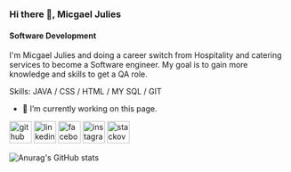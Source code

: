 ### Hi there 👋, Micgael Julies

#### Software Development

I'm Micgael Julies and doing a career switch from Hospitality and catering services to become a Software engineer.
My goal is to gain more knowledge and skills to get a QA role.

Skills: JAVA / CSS / HTML / MY SQL / GIT

- 🔭 I’m currently working on this page. 


[<img src='https://cdn.jsdelivr.net/npm/simple-icons@3.0.1/icons/github.svg' alt='github' height='40'>](https://github.com/micgael22)  [<img src='https://cdn.jsdelivr.net/npm/simple-icons@3.0.1/icons/linkedin.svg' alt='linkedin' height='40'>](https://www.linkedin.com/in/MicgaelJulies/)  [<img src='https://cdn.jsdelivr.net/npm/simple-icons@3.0.1/icons/facebook.svg' alt='facebook' height='40'>](https://www.facebook.com/MicgaelJulies)  [<img src='https://cdn.jsdelivr.net/npm/simple-icons@3.0.1/icons/instagram.svg' alt='instagram' height='40'>](https://www.instagram.com/migo_vibe22/)  [<img src='https://cdn.jsdelivr.net/npm/simple-icons@3.0.1/icons/stackoverflow.svg' alt='stackoverflow' height='40'>](https://stackoverflow.com/users/MicgaelJulies)  


![Anurag's GitHub stats](https://github-readme-stats.vercel.app/api?username=micgael22&theme=dark&show_icons=true)
